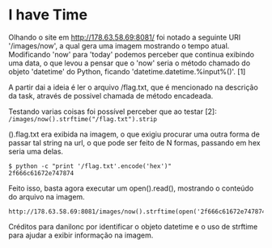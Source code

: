 I have Time
===========

Olhando o site em http://178.63.58.69:8081/ foi notado a seguinte URI '/images/now',
a qual gera uma imagem mostrando o tempo atual. Modificando 'now' para 'today' podemos
perceber que continua exibindo uma data, o que levou a pensar que o 'now' seria o método
chamado do objeto 'datetime' do Python, ficando 'datetime.datetime.%input%()'. [1]

A partir dai a ideia é ler o arquivo /flag.txt, que é mencionado na descrição da task,
através de possivel chamada de método encadeada.

Testando varias coisas foi possível perceber que ao testar [2]:
```/images/now().strftime("/flag.txt").strip```

().flag.txt era exibida na imagem, o que exigiu procurar uma outra forma de passar tal
string na url, o que pode ser feito de N formas, passando em hex seria uma delas.

```
$ python -c "print '/flag.txt'.encode('hex')"
2f666c61672e747874
```

Feito isso, basta agora executar um open().read(), mostrando o conteúdo do arquivo na imagem.

```
http://178.63.58.69:8081/images/now().strftime(open('2f666c61672e747874'.decode('hex')).read()).strip
```

Créditos para danilonc por identificar o objeto datetime e o uso de strftime para ajudar a exibir informação na imagem.
